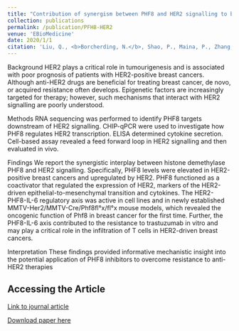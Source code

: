 ```yaml
---
title: "Contribution of synergism between PHF8 and HER2 signalling to breast cancer development and drug resistance."
collection: publications
permalink: /publication/PFH8-HER2
venue: 'EBioMedicine'
date: 2020/1/1
citation: 'Liu, Q., <b>Borcherding, N.</b>, Shao, P., Maina, P., Zhang, W., & Qi, H. Contribution of synergism between PHF8 and HER2 signaling to breast cancer development and drug resistance. EBioMedicine 2019.'
---
```


Background
HER2 plays a critical role in tumourigenesis and is associated with poor prognosis of patients with HER2-positive breast cancers. Although anti-HER2 drugs are beneficial for treating breast cancer, de novo, or acquired resistance often develops. Epigenetic factors are increasingly targeted for therapy; however, such mechanisms that interact with HER2 signalling are poorly understood.

Methods
RNA sequencing was performed to identify PHF8 targets downstream of HER2 signalling. CHIP-qPCR were used to investigate how PHF8 regulates HER2 transcription. ELISA determined cytokine secretion. Cell-based assay revealed a feed forward loop in HER2 signalling and then evaluated in vivo.

Findings
We report the synergistic interplay between histone demethylase PHF8 and HER2 signalling. Specifically, PHF8 levels were elevated in HER2-positive breast cancers and upregulated by HER2. PHF8 functioned as a coactivator that regulated the expression of HER2, markers of the HER2-driven epithelial-to-mesenchymal transition and cytokines. The HER2-PHF8-IL-6 regulatory axis was active in cell lines and in newly established MMTV-Her2/MMTV-Cre/Phf8fl°x/fl°x mouse models, which revealed the oncogenic function of Phf8 in breast cancer for the first time. Further, the PHF8-IL-6 axis contributed to the resistance to trastuzumab in vitro and may play a critical role in the infiltration of T cells in HER2-driven breast cancers.

Interpretation
These findings provided informative mechanistic insight into the potential application of PHF8 inhibitors to overcome resistance to anti-HER2 therapies

Accessing the Article
-----
[Link to journal article](https://www.sciencedirect.com/science/article/pii/S2352396419308278)

[Download paper here](https://ncborcherding.github.io/files/PHF8-HER2.pdf)





